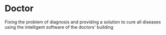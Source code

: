 # Doctor


Fixing the problem of diagnosis and providing a solution to cure all diseases using the intelligent software of the doctors' building
